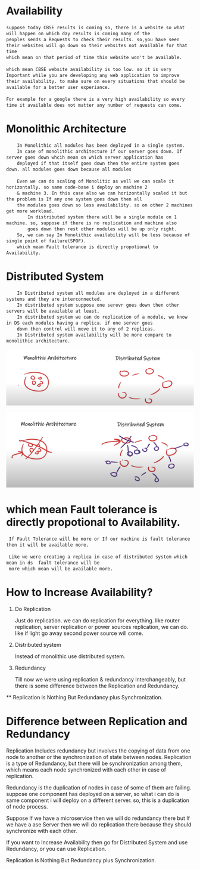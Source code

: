 
# Availability

    suppose today CBSE results is coming so, there is a website so what will happen on which day results is coming many of the
    peoples sends a Requests to check their results. so,you have seen their websites will go down so their websites not available for that time
    which mean on that period of time this website won't be available. 

    which mean CBSE website availability is too low. so it is very Important while you are developing any web application to improve
    their availability. to make sure on every situations that should be available for a better user experiance. 

    For example for a google there is a very high availability so every time it available does not matter any number of requests can come.
    

   # Monolithic Architecture
        In Monolithic all modules has been deployed in a single system.
        In case of monolithic architecture if our server goes down. If server goes down whcih mean on which server application has
        deployed if that itself goes down then the entire system goes down. all modules goes down because all modules 

        Even we can do scaling of Monolitic as well we can scale it horizontally. so same code-base i deploy on machine 2
        & machine 3. In this case also we can horizontally scaled it but the problem is If any one system goes down then all 
        the modules goes down so less availability. so on other 2 machines get more workload.
            In distributed system there will be a single module on 1 machine. so, suppose if there is no replication and machine also
            goes down then rest other modules will be up only right. 
        So, we can say In Monolithic availability will be less because of single point of failure(SPOF).
        which mean Fault tolerance is directly propotional to Availability.

   # Distributed System
        In Distributed system all modules are deployed in a different systems and they are interconnected.
        In distributed system suppose one serevr goes down then other servers will be available at least. 
        In distributed system we can do replication of a module, we know in DS each modules having a replica. if one server goes
        down then control will move it to any of 2 replicas.
        In Distributed system availability will be more compare to monolithic architecture.

   ![img.png](img.png)

   ![img_1.png](img_1.png)

  # which mean Fault tolerance is directly propotional to Availability.

     If Fault Tolerance will be more or If our machine is fault tolerance then it will be available more.
     
     Like we were creating a replica in case of distributed system which mean in ds  fault tolerance will be
     more which mean will be available more.

     
 # How to Increase Availability?

   1. Do Replication 
            
         Just do replication. we can do replication for everything. like router replication, server replication 
         or power sources replication, we can do. like if light go away second power source will come. 

   2. Distributed system

         Instead of monolithic use distributed system.

   3. Redundancy
            
         Till now we were using replication & redundancy interchangeably, but there is some difference between the
         Replication and Redundancy.

  ** Replication is Nothing But Redundancy plus Synchronization.   

 # Difference between Replication and Redundancy

   Replication Includes redundancy but involves the copying of data from one node to another or the synchronization 
   of state between nodes.
   Replication is a type of Redundancy, but there will be synchronization among them, which means each node synchronized
   with each other in case of replication. 

   Redundancy is the duplication of nodes in case of some of them are failing. 
   suppose one component has deployed on a server, so what i can do is same component i will deploy 
   on a different server. so, this is a duplication of node process. 

   Suppose If we have a microservice then we will do redundancy there but If we have a ase Server then we will do replication there
   because they should synchronize with each other. 
   
   If you want to Increase Availability then go for Distributed System and use Redundancy, or you can use Replication. 
   
 Replication is Nothing But Redundancy plus Synchronization.